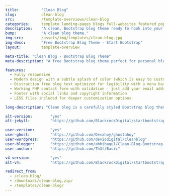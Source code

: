 ```yaml
---
title:			"Clean Blog"
slug:			clean-blog
src:			/template-overviews/clean-blog
categories:		template landing-pages blogs full-websites featured popular
description:	"A clean, Bootstrap blog theme ready to hook into your favorite CMS or blogging platform."
bump:			"A clean blog theme."
img-src:		/assets/img/templates/clean-blog.jpg
img-desc:		"Free Bootstrap Blog Theme - Start Bootstrap"
layout:			template-overview

meta-title: "Clean Blog - Bootstrap Blog Theme"
meta-description: "A free Bootstrap blog theme perfect for personal blogs. All Start Bootstrap templates are free to download and open source."

features:
  - Fully responsive
  - Modern design with a subtle splash of color (which is easy to customize, especially with LESS!)
  - Distraction free blog text optimized for legibility with a menu bar interface that conveniently appears when you scroll up!
  - Working PHP contact form with validation - just add your email address to the PHP file included
  - Footer with social links and copyright information
  - LESS files included for deeper customization options

long-description: "Clean blog is a carefully styled Bootstrap blog theme that is perfect for personal or company blogs. This theme features four HTML pages including a blog index, an about page, a sample post, and a contact page."

alt-version:		"yes"
alt-jekyll:			"https://github.com/BlackrockDigital/startbootstrap-clean-blog-jekyll"

user-version:		"yes"
user-ghost:			"https://github.com/Devahoy/ghostahoy"
user-wordpress:		"https://github.com/deviodigital/cleanblog"
user-blogger:		"https://github.com/abhibagul/Clean-Blog-Bootstrap-template-Blogger-Version"
user-anchor:		"https://github.com/Th3f/Basic"

v4-version:			"yes"
alt-v4:				"https://github.com/BlackrockDigital/startbootstrap-clean-blog/archive/v4-dev.zip"

redirect_from:
  - /clean-blog/
  - /downloads/clean-blog.zip/
  - /templates/clean-blog/
---
```

